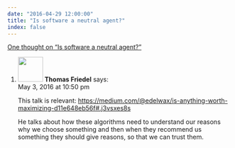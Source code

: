 ```yaml
---
date: "2016-04-29 12:00:00"
title: "Is software a neutral agent?"
index: false
---
```


[One thought on &ldquo;Is software a neutral agent?&rdquo;](/lemire/blog/2016/04-29-is-software-a-neutral-agent)

<ol class="comment-list">
<li id="comment-238243" class="comment even thread-even depth-1">
<div class="comment-author vcard">
<img alt src="https://secure.gravatar.com/avatar/b3b99dda8fd582082538efe046bd3d80?s=56&#038;d=mm&#038;r=g" srcset="https://secure.gravatar.com/avatar/b3b99dda8fd582082538efe046bd3d80?s=112&#038;d=mm&#038;r=g 2x" class="avatar avatar-56 photo" height="56" width="56" decoding="async" /> <b class="fn">Thomas Friedel</b> <span class="says">says:</span> </div>
<div class="comment-metadata"><time datetime="2016-05-03T22:50:43+00:00">May 3, 2016 at 10:50 pm</time></a> </div>
<div class="comment-content">
<p>This talk is relevant: <a href="https://medium.com/@edelwax/is-anything-worth-maximizing-d11e648eb56f#.j3vsxes8s" rel="nofollow ugc">https://medium.com/@edelwax/is-anything-worth-maximizing-d11e648eb56f#.j3vsxes8s</a></p>
<p>He talks about how these algorithms need to understand our reasons why we choose something and then when they recommend us something they should give reasons, so that we can trust them.</p>
</div>
</li>
</ol>
